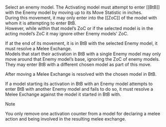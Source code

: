 Select an enemy model. The Activating model must attempt to enter [[BtB]] with the Enemy model by moving up to its Move Statistic in inches.  
During this movement, it may only enter into the [[ZoC]] of the model with whom it is attempting to enter BtB.  
However, while within that model’s ZoC or if the selected model is in the acting model’s ZoC it may ignore other Enemy models’ ZoC.

If at the end of its movement, it is in BtB with the selected Enemy model, it must resolve a Melee Exchange.  
Models that start their activation in BtB with a single Enemy model may only move around that Enemy model’s base, ignoring the ZoC of enemy models.  
They may enter BtB with a different chosen model as part of this move.

After moving a Melee Exchange is resolved with the chosen model in BtB.

If a model starting its activation in BtB with an Enemy model attempts to enter BtB with another Enemy model and fails to do so, it must resolve a Melee Exchange against the model it started in BtB with.

> [!NOTE]
> You only remove one activation counter from a model for declaring a melee action and being involved in the resulting melee exchange.